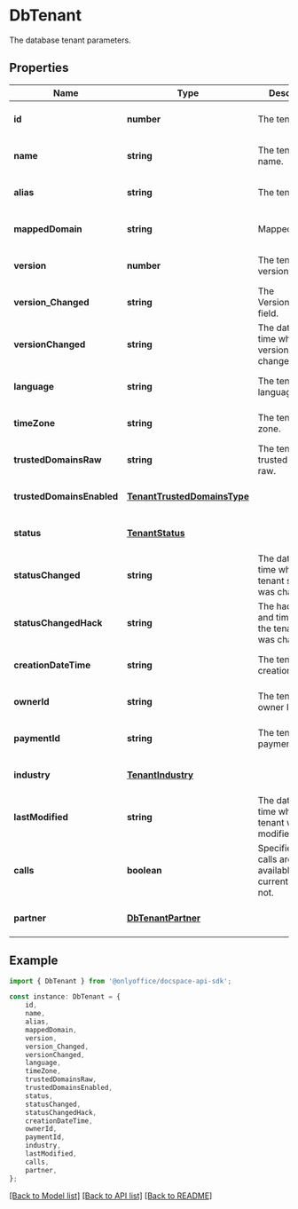 # DbTenant

The database tenant parameters.

## Properties

Name | Type | Description | Notes
------------ | ------------- | ------------- | -------------
**id** | **number** | The tenant ID. | [optional] [default to undefined]
**name** | **string** | The tenant name. | [optional] [default to undefined]
**alias** | **string** | The tenant alias. | [optional] [default to undefined]
**mappedDomain** | **string** | Mapped domain | [optional] [default to undefined]
**version** | **number** | The tenant version. | [optional] [default to undefined]
**version_Changed** | **string** | The Version_changed field. | [optional] [default to undefined]
**versionChanged** | **string** | The date and time when the version was changed. | [optional] [default to undefined]
**language** | **string** | The tenant language. | [optional] [default to undefined]
**timeZone** | **string** | The tenant time zone. | [optional] [default to undefined]
**trustedDomainsRaw** | **string** | The tenant trusted domains raw. | [optional] [default to undefined]
**trustedDomainsEnabled** | [**TenantTrustedDomainsType**](TenantTrustedDomainsType.md) |  | [optional] [default to undefined]
**status** | [**TenantStatus**](TenantStatus.md) |  | [optional] [default to undefined]
**statusChanged** | **string** | The date and time when the tenant status was changed. | [optional] [default to undefined]
**statusChangedHack** | **string** | The hacked date and time when the tenant status was changed. | [optional] [default to undefined]
**creationDateTime** | **string** | The tenant creation date. | [optional] [default to undefined]
**ownerId** | **string** | The tenant owner ID. | [optional] [default to undefined]
**paymentId** | **string** | The tenant payment ID. | [optional] [default to undefined]
**industry** | [**TenantIndustry**](TenantIndustry.md) |  | [optional] [default to undefined]
**lastModified** | **string** | The date and time when the tenant was last modified. | [optional] [default to undefined]
**calls** | **boolean** | Specifies if the calls are available for the current tenant or not. | [optional] [default to undefined]
**partner** | [**DbTenantPartner**](DbTenantPartner.md) |  | [optional] [default to undefined]

## Example

```typescript
import { DbTenant } from '@onlyoffice/docspace-api-sdk';

const instance: DbTenant = {
    id,
    name,
    alias,
    mappedDomain,
    version,
    version_Changed,
    versionChanged,
    language,
    timeZone,
    trustedDomainsRaw,
    trustedDomainsEnabled,
    status,
    statusChanged,
    statusChangedHack,
    creationDateTime,
    ownerId,
    paymentId,
    industry,
    lastModified,
    calls,
    partner,
};
```

[[Back to Model list]](../README.md#documentation-for-models) [[Back to API list]](../README.md#documentation-for-api-endpoints) [[Back to README]](../README.md)
